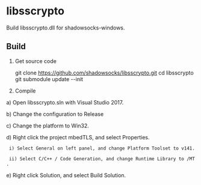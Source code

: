 # libsscrypto

Build libsscrypto.dll for shadowsocks-windows.

## Build

1) Get source code

    git clone https://github.com/shadowsocks/libsscrypto.git
    cd libsscrypto
    git submodule update --init
    
2) Compile

  a) Open libsscrypto.sln with Visual Studio 2017.
	 
  b) Change the configuration to Release
  
  c) Change the platform to Win32.
  
  d) Right click the project mbedTLS, and select Properties.
  
     i) Select General on left panel, and change Platform Toolset to v141.
	 
     ii) Select C/C++ / Code Generation, and change Runtime Library to /MT .
  
  e) Right click Solution, and select Build Solution.
  
  
  
  
